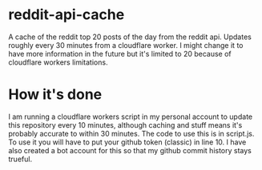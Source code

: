 # reddit-api-cache
A cache of the reddit top 20 posts of the day from the reddit api. Updates roughly every 30 minutes from a cloudflare worker. I might change it to have more information in the future but it's limited to 20 because of cloudflare workers limitations.
# How it's done
I am running a cloudflare workers script in my personal account to update this repository every 10 minutes, although caching and stuff means it's probably accurate to within 30 minutes.
The code to use this is in script.js.
To use it you will have to put your github token (classic) in line 10.
I have also created a bot account for this so that my github commit history stays trueful.
